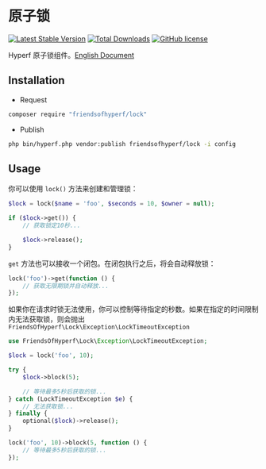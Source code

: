 # 原子锁

[![Latest Stable Version](https://poser.pugx.org/friendsofhyperf/lock/version.png)](https://packagist.org/packages/friendsofhyperf/lock)
[![Total Downloads](https://poser.pugx.org/friendsofhyperf/lock/d/total.png)](https://packagist.org/packages/friendsofhyperf/lock)
[![GitHub license](https://img.shields.io/github/license/friendsofhyperf/lock)](https://github.com/friendsofhyperf/lock)

Hyperf 原子锁组件。[English Document](README.md)

## Installation

- Request

```bash
composer require "friendsofhyperf/lock"
```

- Publish

```bash
php bin/hyperf.php vendor:publish friendsofhyperf/lock -i config
```

## Usage

你可以使用 `lock()` 方法来创建和管理锁：

```php
$lock = lock($name = 'foo', $seconds = 10, $owner = null);

if ($lock->get()) {
    // 获取锁定10秒...

    $lock->release();
}
```

`get` 方法也可以接收一个闭包。在闭包执行之后，将会自动释放锁：

```php
lock('foo')->get(function () {
    // 获取无限期锁并自动释放...
});
```

如果你在请求时锁无法使用，你可以控制等待指定的秒数。如果在指定的时间限制内无法获取锁，则会抛出 `FriendsOfHyperf\Lock\Exception\LockTimeoutException`

```php
use FriendsOfHyperf\Lock\Exception\LockTimeoutException;

$lock = lock('foo', 10);

try {
    $lock->block(5);

    // 等待最多5秒后获取的锁...
} catch (LockTimeoutException $e) {
    // 无法获取锁...
} finally {
    optional($lock)->release();
}

lock('foo', 10)->block(5, function () {
    // 等待最多5秒后获取的锁...
});
```
